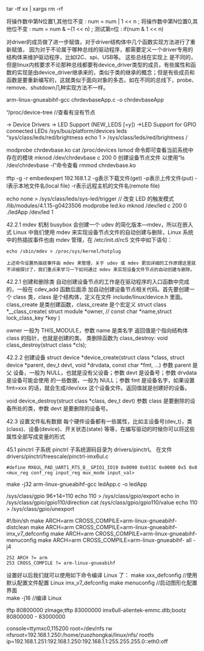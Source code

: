 tar -tf xx | xargs rm -rf


将操作数中第N位置1,其他位不变 :  num = num | 1 << n ;
将操作数中第N位置0,其他位不变 :  num = num & ~(1 << n) ;
测试第n位 : if(num & 1 << n)

对driver的成员做了进一步赋值，对于driver结构体中几个函数实现方法进行了重新赋值，
因为对于不论属于哪种总线的驱动程序，都需要定义一个driver专用的结构体来维护驱动程序，比如I2C、spi、USB等。
这些总线在实现上
是不同的，但是linux内核要求不论那种总线都要有device_driver类型的成员，有些属性和函数的实现是由device_driver继承来的，类似于类的继承的概念；但是有些成员和函数是要重新编写的，这就类似于面向对象的多态，如在不同的总线下，probe、remove、shutdown几种实现方法不一样。


arm-linux-gnueabihf-gcc chrdevbaseApp.c -o chrdevbaseApp

“/proc/device-tree     //查看有没有节点

-> Device Drivers
    -> LED Support (NEW_LEDS [=y])
        ->LED Support for GPIO connected LEDs
/sys/bus/platform/devices  leds
“sys/class/leds/red/brightness
echo 1 > /sys/class/leds/red/brightness /

modprobe chrdevbase.ko
cat /proc/devices
lsmod  命令即可查看当前系统中存在的模块
mknod /dev/chrdevbase c 200 0    创建设备节点文件
以使用“ls /dev/chrdevbase -l”命令查看
rmmod chrdevbase.ko

tftp -g -r embedexpert 192.168.1.2
-g表示下载文件(get)
-p表示上传文件(put)
-l表示本地文件名(local file)
-r表示远程主机的文件名(remote file)

echo none > /sys/class/leds/sys-led/trigger // 改变 LED 的触发模式
/lib/modules/4.1.15-g0423506
modprobe led.ko 
mknod /dev/led c 200 0
./ledApp /dev/led 1



42.2.1 mdev 机制
    busybox 会创建一个 udev 的简化版本—mdev，所以在嵌入式 Linux 中我们使用
    mdev 来实现设备节点文件的自动创建与删除，Linux 系统中的热插拔事件也由 mdev 管理，在
    /etc/init.d/rcS 文件中如下语句：

    echo /sbin/mdev > /proc/sys/kernel/hotplug

    上述命令设置热插拔事件由 mdev 来管理，关于 udev 或 mdev 更加详细的工作原理这里就
    不详细探讨了，我们重点来学习一下如何通过 mdev 来实现设备文件节点的自动创建与删除。

42.2.1 创建和删除类
    自动创建设备节点的工作是在驱动程序的入口函数中完成的，一般在 cdev_add 函数后面添
    加自动创建设备节点相关代码。首先要创建一个 class 类，class 是个结构体，定义在文件
    include/linux/device.h 里面。class_create 是类创建函数，class_create 是个宏定义
    struct class *__class_create(
        struct module *owner,       //
        const char *name,struct 
        lock_class_key *key )

 owner 一般为 THIS_MODULE，参数 name 是类名字 返回值是个指向结构体 class 的指针，也就是创建的类。
    类删除函数为 class_destroy:
    void class_destroy(struct class *cls);

42.2.2 创建设备
    struct device *device_create(struct class *class,
        struct device *parent,
         dev_t devt,
        void *drvdata,
        const char *fmt, ...)
        参数 parent 是父
设备，一般为 NULL，也就是没有父设备；参数 devt 是设备号；参数 drvdata 是设备可能会使用
的一些数据，一般为 NULL；参数 fmt 是设备名字，如果设置 fmt=xxx 的话，就会生成/dev/xxx
这个设备文件。返回值就是创建好的设备。

void device_destroy(struct class *class, dev_t devt)
参数 class 是要删除的设备所处的类，参数 devt 是要删除的设备号。


42.3 设置文件私有数据
    每个硬件设备都有一些属性，比如主设备号(dev_t)，类(class)、设备(device)、开关状态(state)
    等等，在编写驱动的时候你可以将这些属性全部写成变量的形式


45.1 pinctrl 子系统
    pinctrl 子系统源码目录为 drivers/pinctrl。
    在文件drivers/pinctrl/freescale/pinctrl-imx6ul.c

    #define MX6UL_PAD_UART1_RTS_B__GPIO1_IO19 0x0090 0x031C 0x0000 0x5 0x0
    <mux_reg conf_reg input_reg mux_mode input_val>





make -j32
arm-linux-gnueabihf-gcc ledApp.c -o ledApp


/sys/class/gpio   96+14=110
echo 110 > /sys/class/gpio/export
echo in /sys/class/gpio/gpio110/direction
cat /sys/class/gpio/gpio110/value
echo 110 > /sys/class/gpio/unexport


#!/bin/sh
make ARCH=arm CROSS_COMPILE=arm-linux-gnueabihf- distclean
make ARCH=arm CROSS_COMPILE=arm-linux-gnueabihf- imx_v7_defconfig
make ARCH=arm CROSS_COMPILE=arm-linux-gnueabihf- menuconfig
make ARCH=arm CROSS_COMPILE=arm-linux-gnueabihf- all -j4


    252 ARCH ?= arm
    253 CROSS_COMPILE ?= arm-linux-gnueabihf
设置好以后我们就可以使用如下命令编译 Linux 了：
make xxx_defconfig //使用默认配置文件配置 Linux  imx_v7_defconfig
make menuconfig //启动图形化配置界面   
make -j16 //编译 Linux


tftp 80800000 zImage;tftp 83000000 imx6ull-alientek-emmc.dtb;bootz 80800000 - 83000000 

console=ttymxc0,115200 root=/dev/nfs rw nfsroot=192.168.1.250:/home/zuozhongkai/linux/nfs/
rootfs ip=192.168.1.251:192.168.1.250:192.168.1.1:255.255.255.0::eth0:off


